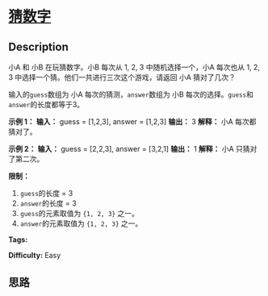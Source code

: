 # [猜数字][title]

## Description

小A 和 小B 在玩猜数字。小B 每次从 1, 2, 3 中随机选择一个，小A 每次也从 1, 2, 3 中选择一个猜。他们一共进行三次这个游戏，请返回
小A 猜对了几次？



输入的`guess`数组为 小A 每次的猜测，`answer`数组为 小B 每次的选择。`guess`和`answer`的长度都等于3。



**示例 1：**
            **输入：** guess = [1,2,3], answer = [1,2,3]    **输出：** 3    **解释：** 小A 每次都猜对了。



**示例 2：**
            **输入：** guess = [2,2,3], answer = [3,2,1]    **输出：** 1    **解释：** 小A 只猜对了第二次。



**限制：**

  1. `guess`的长度 = 3
  2. `answer`的长度 = 3
  3. `guess`的元素取值为 `{1, 2, 3}` 之一。
  4. `answer`的元素取值为 `{1, 2, 3}` 之一。


**Tags:** 

**Difficulty:** Easy

## 思路

[title]: https://leetcode-cn.com/problems/guess-numbers
